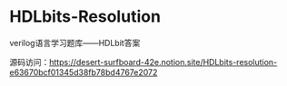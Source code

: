 # HDLbits-Resolution
verilog语言学习题库——HDLbit答案

源码访问：https://desert-surfboard-42e.notion.site/HDLbits-resolution-e63670bcf01345d38fb78bd4767e2072
